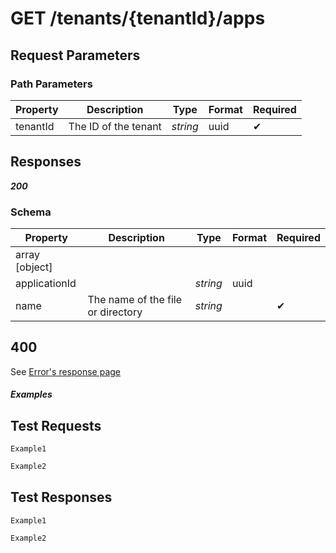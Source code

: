 # **GET**   /tenants/{tenantId}/apps

## __Request Parameters__

### Path Parameters
  
   | Property | Description          | Type     | Format | Required |
   | -------- | -------------------- | -------- | ------ | ----------- |
   | tenantId | The ID of the tenant | _string_ | uuid   | ✔           |

## __Responses__

___200___

### Schema

| Property       | Description                       | Type     | Format | Required |
| -------------- | --------------------------------- | -------- | ------ | ----------- |
| array [object] |                                   |          |        |             |
| applicationId  |                                   | _string_ | uuid   |             |
| name           | The name of the file or directory | _string_ |        | ✔           |

## 400

See [Error's response page](errors.md)

##### Examples

## __Test Requests__

```cURL tab= 
Example1
```

```C# tab=
Example2
```

## __Test Responses__

```cURL tab= 
Example1
```

```C# tab=
Example2
```
